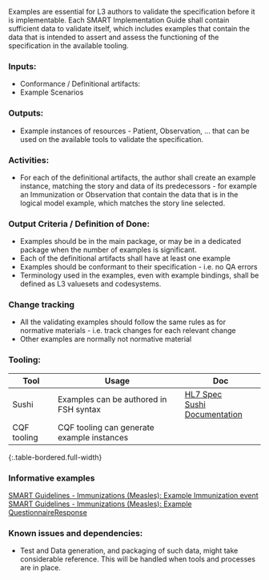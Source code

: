 Examples are essential for L3 authors to validate the specification before it is implementable.
Each SMART Implementation Guide shall contain sufficient data to validate itself, which includes examples that contain the data that is intended to assert and assess the functioning of the specification in the available tooling.

### **Inputs:** 

* Conformance / Definitional artifacts: 
* Example Scenarios

### **Outputs:**

* Example instances of resources - Patient, Observation, ... that can be used on the available tools to validate the specification.

### **Activities:**

* For each of the definitional artifacts, the author shall create an example instance, matching the story and data of its predecessors - for example an Immunization or Observation that contain the data that is in the logical model example, which matches the story line selected.

### **Output Criteria / Definition of Done:**

* Examples should be in the main package, or may be in a dedicated package when the number of examples is significant.
* Each of the definitional artifacts shall have at least one example
* Examples should be conformant to their specification - i.e. no QA errors
* Terminology used in the examples, even with example bindings, shall be defined as L3 valuesets and codesystems.


### **Change tracking**
* All the validating examples should follow the same rules as for normative materials - i.e. track changes for each relevant change
* Other examples are normally not normative material

### **Tooling:**

| Tool | Usage | Doc |
| --- | ---| ---| 
| Sushi | Examples can be authored in FSH syntax | [HL7 Spec](https://build.fhir.org/ig/HL7/fhir-shorthand/reference.html)<br/>[Sushi Documentation](https://fshschool.org) |
| CQF tooling | CQF tooling can generate example instances |  |
{:.table-bordered.full-width}  


### **Informative examples**
[SMART Guidelines - Immunizations (Measles): Example Immunization event](https://worldhealthorganization.github.io/smart-immunizations-measles/Immunization-Immunization1.html)
[SMART Guidelines - Immunizations (Measles): Example QuestionnaireResponse](https://worldhealthorganization.github.io/smart-immunizations-measles/QuestionnaireResponse-Example.IMMZ.C.QuestionnaireResponse.1.html)


### **Known issues and dependencies:**

* Test and Data generation, and packaging of such data, might take considerable reference. This will be handled when tools and processes are in place.
 
